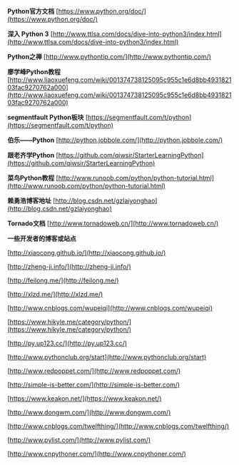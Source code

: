 **Python官方文档**	[https://www.python.org/doc/](https://www.python.org/doc/)

**深入 Python 3**	[http://www.ttlsa.com/docs/dive-into-python3/index.html](http://www.ttlsa.com/docs/dive-into-python3/index.html)

**Python之禅**	[http://www.pythontip.com/](http://www.pythontip.com/)

**廖学峰Python教程**	[http://www.liaoxuefeng.com/wiki/001374738125095c955c1e6d8bb493182103fac9270762a000](http://www.liaoxuefeng.com/wiki/001374738125095c955c1e6d8bb493182103fac9270762a000)

**segmentfault Python板块**	[https://segmentfault.com/t/python](https://segmentfault.com/t/python)

**伯乐——Python**	[http://python.jobbole.com/](http://python.jobbole.com/)

**跟老齐学Python** 	[https://github.com/qiwsir/StarterLearningPython](https://github.com/qiwsir/StarterLearningPython)

**菜鸟Python教程**	[http://www.runoob.com/python/python-tutorial.html](http://www.runoob.com/python/python-tutorial.html)

**赖勇浩博客地址**	[http://blog.csdn.net/gzlaiyonghao](http://blog.csdn.net/gzlaiyonghao)

**Tornado文档**	[http://www.tornadoweb.cn/](http://www.tornadoweb.cn/)

**一些开发者的博客或站点**

[http://xiaocong.github.io/](http://xiaocong.github.io/)

[http://zheng-ji.info/](http://zheng-ji.info/)

[http://feilong.me/](http://feilong.me/)

[http://xlzd.me/](http://xlzd.me/) 

[http://www.cnblogs.com/wupeiqi](http://www.cnblogs.com/wupeiqi)

[https://www.hikyle.me/category/python/](https://www.hikyle.me/category/python/)

[http://py.up123.cc/](http://py.up123.cc/)

[http://www.pythonclub.org/start](http://www.pythonclub.org/start)

[http://www.redpoppet.com/](http://www.redpoppet.com/)

[http://simple-is-better.com/](http://simple-is-better.com/)

[https://www.keakon.net/](https://www.keakon.net/)

[http://www.dongwm.com/](http://www.dongwm.com/)

[http://www.cnblogs.com/twelfthing/](http://www.cnblogs.com/twelfthing/)

[http://www.pylist.com/](http://www.pylist.com/)

[http://www.cnpythoner.com/](http://www.cnpythoner.com/)